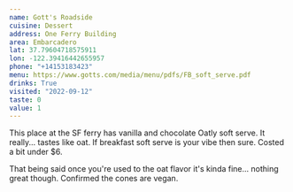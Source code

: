 ```yaml
---
name: Gott's Roadside
cuisine: Dessert
address: One Ferry Building
area: Embarcadero
lat: 37.79604718575911
lon: -122.39416442655957
phone: "+14153183423"
menu: https://www.gotts.com/media/menu/pdfs/FB_soft_serve.pdf
drinks: True
visited: "2022-09-12"
taste: 0
value: 1
---
```


This place at the SF ferry has vanilla and chocolate Oatly soft serve. It really... tastes like oat. If breakfast soft serve is your vibe then sure. Costed a bit under $6.

That being said once you're used to the oat flavor it's kinda fine... nothing great though. Confirmed the cones are vegan.
